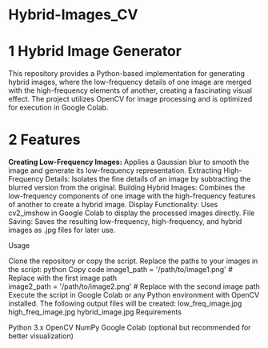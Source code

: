 # Hybrid-Images_CV

# 1 Hybrid Image Generator

  This repository provides a Python-based implementation for generating hybrid images, where the low-frequency details of one image are merged with the high-frequency          elements of another, creating a fascinating visual effect. The project utilizes OpenCV for image processing and is optimized for execution in Google Colab.

# 2 Features

__Creating Low-Frequency Images:__ Applies a Gaussian blur to smooth the image and generate its low-frequency representation.
Extracting High-Frequency Details: Isolates the fine details of an image by subtracting the blurred version from the original.
Building Hybrid Images: Combines the low-frequency components of one image with the high-frequency features of another to create a hybrid image.
Display Functionality: Uses cv2_imshow in Google Colab to display the processed images directly.
File Saving: Saves the resulting low-frequency, high-frequency, and hybrid images as .jpg files for later use.

Usage

Clone the repository or copy the script.
Replace the paths to your images in the script:
python
Copy code
image1_path = '/path/to/image1.png'  # Replace with the first image path  
image2_path = '/path/to/image2.png'  # Replace with the second image path  
Execute the script in Google Colab or any Python environment with OpenCV installed.
The following output files will be created:
low_freq_image.jpg
high_freq_image.jpg
hybrid_image.jpg
Requirements

Python 3.x
OpenCV
NumPy
Google Colab (optional but recommended for better visualization)





